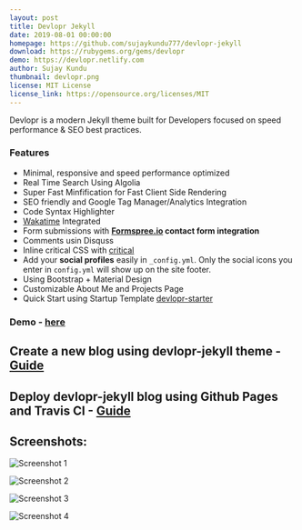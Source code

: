 ```yaml
---
layout: post
title: Devlopr Jekyll
date: 2019-08-01 00:00:00
homepage: https://github.com/sujaykundu777/devlopr-jekyll
download: https://rubygems.org/gems/devlopr
demo: https://devlopr.netlify.com
author: Sujay Kundu
thumbnail: devlopr.png
license: MIT License
license_link: https://opensource.org/licenses/MIT
---
```


Devlopr is a modern Jekyll theme built for Developers focused on speed performance & SEO best practices. 

### Features

* Minimal, responsive and speed performance optimized
* Real Time Search Using Algolia 
* Super Fast Minfification for Fast Client Side Rendering
* SEO friendly and Google Tag Manager/Analytics Integration
* Code Syntax Highlighter
* [Wakatime](https://wakatime.com) Integrated
* Form submissions with **[Formspree.io](https://formspree.io/) contact form integration**
* Comments usin Disquss
* Inline critical CSS with [critical](https://github.com/addyosmani/critical)
* Add your **social profiles** easily in `_config.yml`. Only the social icons you enter in `config.yml` will show up on the site footer.
* Using Bootstrap + Material Design
* Customizable About Me and Projects Page
* Quick Start using Startup Template [devlopr-starter](https://github.com/sujaykundu777/devlopr-starter)

### Demo - [here](https://devlopr.netlify.com)

## Create a new blog using devlopr-jekyll theme - [Guide](https://devlopr.netlify.com/guides/2017/11/19/build-a-blog-using-devlopr-jekyll)

## Deploy devlopr-jekyll blog using Github Pages and Travis CI - [Guide](https://devlopr.netlify.com/guides/2017/11/19/deploy-blog-using-devlopr-jekyll-and-github-pages)

## Screenshots:

![Screenshot 1](https://raw.githubusercontent.com/sujaykundu777/devlopr-starter/master/assets/img/screenshot1.png)

![Screenshot 2](https://raw.githubusercontent.com/sujaykundu777/devlopr-starter/master/assets/img/screenshot2.png)

![Screenshot 3](https://raw.githubusercontent.com/sujaykundu777/devlopr-starter/master/assets/img/screenshot3.png)

![Screenshot 4](https://raw.githubusercontent.com/sujaykundu777/devlopr-starter/master/assets/img/screenshot4.png)

